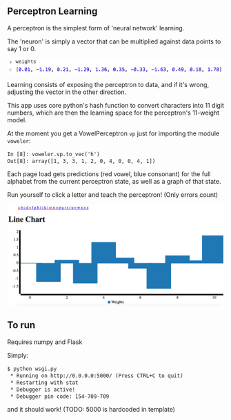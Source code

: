 
## Perceptron Learning

A perceptron is the simplest form of 'neural network' learning. 

The 'neuron' is simply a vector that can be multiplied against data points to say 1 or 0. 

![Weights](weights.png)

Learning consists of exposing the perceptron to data, and if it's wrong, adjusting the vector in the other direction. 

This app uses core python's hash function to convert characters into 11 digit numbers, which are then the learning space for the perceptron's 11-weight model.

At the moment you get a VowelPerceptron `vp` just for importing the module `voweler`:

```
In [8]: voweler.vp.to_vec('h')
Out[8]: array([1, 3, 3, 1, 2, 0, 4, 0, 0, 4, 1])
```

Each page load gets predictions (red vowel, blue consonant) for the full alphabet from the current perceptron state, as well as a graph of that state.

Run yourself to click a letter and teach the perceptron! (Only errors count)

![Graph](perceptron_state.png)

## To run

Requires numpy and Flask

Simply:

```
$ python wsgi.py 
 * Running on http://0.0.0.0:5000/ (Press CTRL+C to quit)
 * Restarting with stat
 * Debugger is active!
 * Debugger pin code: 154-709-709

```

and it should work! (TODO: 5000 is hardcoded in template)



